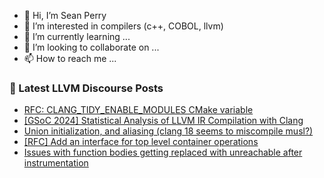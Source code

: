- 👋 Hi, I’m Sean Perry
- 👀 I’m interested in compilers (c++, COBOL, llvm)
- 🌱 I’m currently learning ...
- 💞️ I’m looking to collaborate on ...
- 📫 How to reach me ...

<!---
s66perry/s66perry is a ✨ special ✨ repository because its `README.md` (this file) appears on your GitHub profile.
You can click the Preview link to take a look at your changes.
--->
### 📕 Latest LLVM Discourse Posts

<!-- DISCOURSE-LLVM:START -->
- [RFC: CLANG_TIDY_ENABLE_MODULES CMake variable](https://discourse.llvm.org/t/rfc-clang-tidy-enable-modules-cmake-variable/77744#post_4)
- [[GSoC 2024] Statistical Analysis of LLVM IR Compilation with Clang](https://discourse.llvm.org/t/gsoc-2024-statistical-analysis-of-llvm-ir-compilation-with-clang/77532#post_5)
- [Union initialization, and aliasing &lpar;clang 18 seems to miscompile musl?&rpar;](https://discourse.llvm.org/t/union-initialization-and-aliasing-clang-18-seems-to-miscompile-musl/77724#post_10)
- [[RFC] Add an interface for top level container operations](https://discourse.llvm.org/t/rfc-add-an-interface-for-top-level-container-operations/77807#post_7)
- [Issues with function bodies getting replaced with unreachable after instrumentation](https://discourse.llvm.org/t/issues-with-function-bodies-getting-replaced-with-unreachable-after-instrumentation/77785#post_4)
<!-- DISCOURSE-LLVM:END -->
